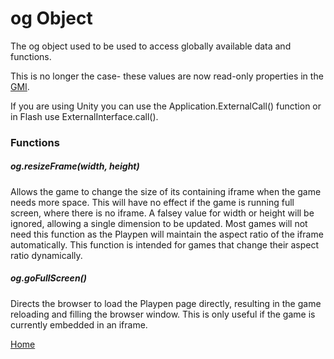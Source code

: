 # og Object

The og object used to be used to access globally available data and functions.

This is no longer the case- these values are now read-only properties in the [GMI](gmi.md#variables).

If you are using Unity you can use the Application.ExternalCall() function or in Flash use ExternalInterface.call().

### Functions

##### og.resizeFrame(width, height)
Allows the game to change the size of its containing iframe when the game needs
more space. This will have no effect if the game is running full screen, where
there is no iframe. A falsey value for width or height will be ignored,
allowing a single dimension to be updated. Most games will not need this
function as the Playpen will maintain the aspect ratio of the iframe
automatically. This function is intended for games that change their aspect
ratio dynamically.

##### og.goFullScreen()
Directs the browser to load the Playpen page directly, resulting in the game
reloading and filling the browser window. This is only useful if the game is
currently embedded in an iframe.


[Home](../README.md)

